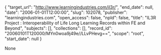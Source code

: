 {
  "target_url": "http://www.learningindustries.com/il3r/", 
  "end_date": null, 
  "date": "2006-01-01T12:00:00", 
  "slug": 102078, 
  "publisher": "learningindustries.com", 
  "open_access": false, 
  "npld": false, 
  "title": "IL3R Project : Interoperability of Life Long Learning Records within FE and Beyond", 
  "subjects": [], 
  "collections": [], 
  "record_id": "20060101T120000/MYn0woa9j49e//LLvPHevg==", 
  "scope": "root", 
  "start_date": null
}

None